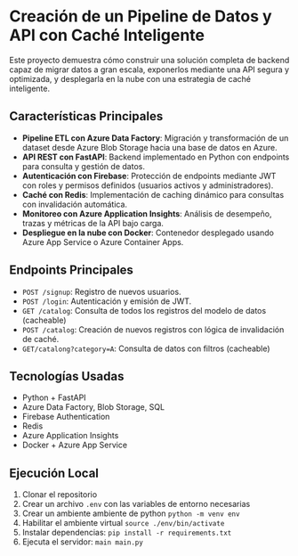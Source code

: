# Creación de un Pipeline de Datos y API con Caché Inteligente

Este proyecto demuestra cómo construir una solución completa de backend capaz de migrar datos a gran escala, exponerlos mediante una API segura y optimizada, y desplegarla en la nube con una estrategia de caché inteligente.

## Características Principales

- **Pipeline ETL con Azure Data Factory**: Migración y transformación de un dataset desde Azure Blob Storage hacia una base de datos en Azure.
- **API REST con FastAPI**: Backend implementado en Python con endpoints para consulta y gestión de datos.
- **Autenticación con Firebase**: Protección de endpoints mediante JWT con roles y permisos definidos (usuarios activos y administradores).
- **Caché con Redis**: Implementación de caching dinámico para consultas con invalidación automática.
- **Monitoreo con Azure Application Insights**: Análisis de desempeño, trazas y métricas de la API bajo carga.
- **Despliegue en la nube con Docker**: Contenedor desplegado usando Azure App Service o Azure Container Apps.

## Endpoints Principales

- `POST /signup`: Registro de nuevos usuarios.
- `POST /login`: Autenticación y emisión de JWT.
- `GET /catalog`: Consulta de todos los registros del modelo de datos (cacheable)
- `POST /catalog`: Creación de nuevos registros con lógica de invalidación de caché.
- `GET/catalong?category=A`: Consulta de datos con filtros (cacheable)

## Tecnologías Usadas

- Python + FastAPI
- Azure Data Factory, Blob Storage, SQL
- Firebase Authentication
- Redis
- Azure Application Insights
- Docker + Azure App Service

## Ejecución Local
1. Clonar el repositorio
2. Crear un archivo `.env` con las variables de entorno necesarias
3. Crear un ambiente ambiente de python `python -m venv env`
4. Habilitar el ambiente virtual `source ./env/bin/activate`
5. Instalar dependencias: `pip install -r requirements.txt`
6. Ejecuta el servidor: `main main.py`
